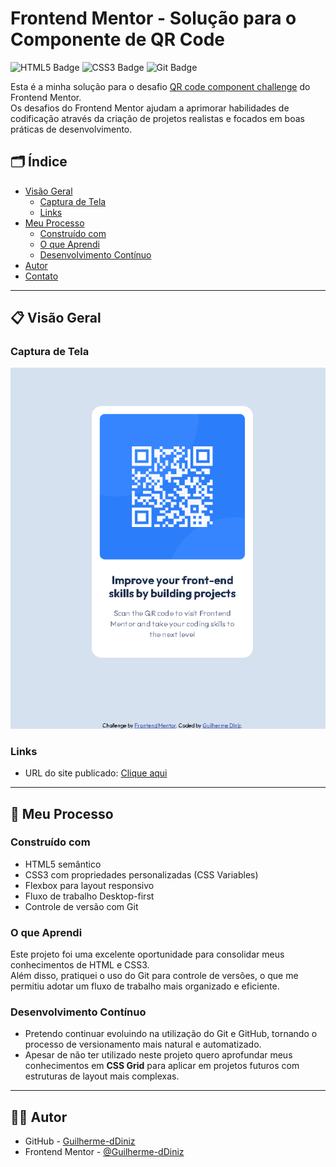 # Frontend Mentor - Solução para o Componente de QR Code

![HTML5 Badge](https://img.shields.io/badge/HTML5-E34F26?style=for-the-badge&logo=html5&logoColor=white)
![CSS3 Badge](https://img.shields.io/badge/CSS3-1572B6?style=for-the-badge&logo=css3&logoColor=white)
![Git Badge](https://img.shields.io/badge/Git-F05032?style=for-the-badge&logo=git&logoColor=white)

Esta é a minha solução para o desafio [QR code component challenge](https://www.frontendmentor.io/challenges/qr-code-component-iux_sIO_H) do Frontend Mentor.  
Os desafios do Frontend Mentor ajudam a aprimorar habilidades de codificação através da criação de projetos realistas e focados em boas práticas de desenvolvimento.

## 🗂️ Índice

- [Visão Geral](#visão-geral)
  - [Captura de Tela](#captura-de-tela)
  - [Links](#links)
- [Meu Processo](#meu-processo)
  - [Construído com](#construído-com)
  - [O que Aprendi](#o-que-aprendi)
  - [Desenvolvimento Contínuo](#desenvolvimento-contínuo)
- [Autor](#autor)
- [Contato](#contato)

---

## 📋 Visão Geral

### Captura de Tela

![Captura de Tela do Projeto](image.png)

### Links

- URL do site publicado: [Clique aqui](https://guilherme-ddiniz.github.io/qr-code-main/)

---

## 🚀 Meu Processo

### Construído com

- HTML5 semântico
- CSS3 com propriedades personalizadas (CSS Variables)
- Flexbox para layout responsivo
- Fluxo de trabalho Desktop-first
- Controle de versão com Git

### O que Aprendi

Este projeto foi uma excelente oportunidade para consolidar meus conhecimentos de HTML e CSS3.  
Além disso, pratiquei o uso do Git para controle de versões, o que me permitiu adotar um fluxo de trabalho mais organizado e eficiente.

### Desenvolvimento Contínuo

- Pretendo continuar evoluindo na utilização do Git e GitHub, tornando o processo de versionamento mais natural e automatizado.
- Apesar de não ter utilizado neste projeto quero aprofundar meus conhecimentos em **CSS Grid** para aplicar em projetos futuros com estruturas de layout mais complexas.

---

## 👨‍💻 Autor

- GitHub - [Guilherme-dDiniz](https://github.com/Guilherme-dDiniz)
- Frontend Mentor - [@Guilherme-dDiniz](https://www.frontendmentor.io/profile/Guilherme-dDiniz)

